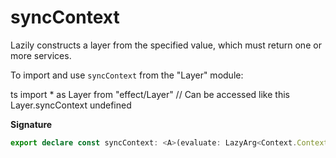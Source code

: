 # syncContext

Lazily constructs a layer from the specified value, which must return one or more
services.

To import and use `syncContext` from the "Layer" module:

ts
import \* as Layer from "effect/Layer"
// Can be accessed like this
Layer.syncContext
undefined

**Signature**

```ts
export declare const syncContext: <A>(evaluate: LazyArg<Context.Context<A>>) => Layer<A>
```
